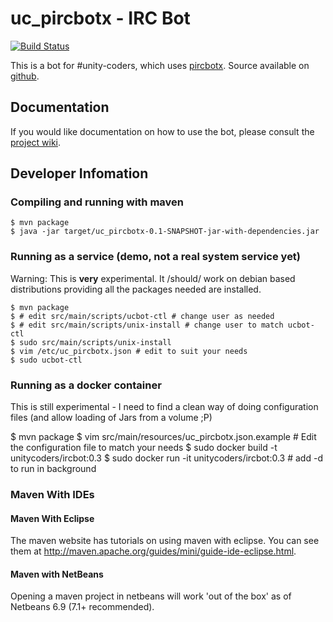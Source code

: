 # uc_pircbotx - IRC Bot
[![Build Status](https://travis-ci.org/unitycoders/uc_pircbotx.svg?branch=master)](https://travis-ci.org/unitycoders/uc_pircbotx)

This is a bot for #unity-coders, which uses [pircbotx][pircbotx]. Source available on
[github](http://git.unitycoders.co.uk/uc_pircbotx).

## Documentation
If you would like documentation on how to use the bot, please consult the
[project wiki](https://github.com/unitycoders/uc_pircbotx/wiki).

## Developer Infomation

### Compiling and running with maven
    $ mvn package
    $ java -jar target/uc_pircbotx-0.1-SNAPSHOT-jar-with-dependencies.jar

### Running as a service (demo, not a real system service yet)
Warning: This is **very** experimental. It /should/ work on debian based distributions providing all the packages needed are installed.

    $ mvn package
    $ # edit src/main/scripts/ucbot-ctl # change user as needed
    $ # edit src/main/scripts/unix-install # change user to match ucbot-ctl
    $ sudo src/main/scripts/unix-install
    $ vim /etc/uc_pircbotx.json # edit to suit your needs
    $ sudo ucbot-ctl

### Running as a docker container
This is still experimental - I need to find a clean way of doing configuration files (and allow loading of Jars from a volume ;P)

   $ mvn package
   $ vim src/main/resources/uc_pircbotx.json.example # Edit the configuration file to match your needs
   $ sudo docker build -t unitycoders/ircbot:0.3
   $ sudo docker run -it unitycoders/ircbot:0.3 # add -d to run in background

### Maven With IDEs
#### Maven With Eclipse
The maven website has tutorials on using maven with eclipse. You can see them at http://maven.apache.org/guides/mini/guide-ide-eclipse.html.

#### Maven with NetBeans
Opening a maven project in netbeans will work 'out of the box' as of Netbeans 6.9 (7.1+ recommended).

[pircbotx]: http://code.google.com/p/pircbotx/
